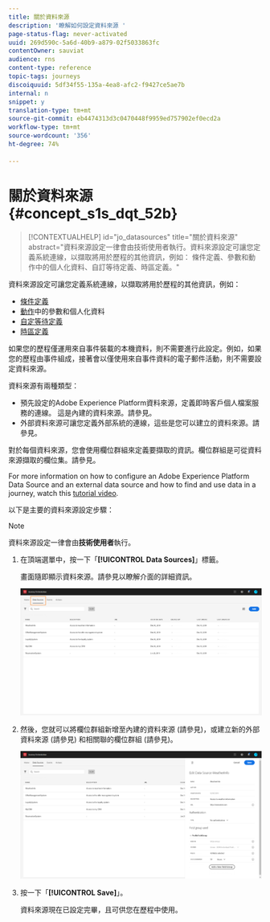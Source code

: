 ```yaml
---
title: 關於資料來源
description: '瞭解如何設定資料來源 '
page-status-flag: never-activated
uuid: 269d590c-5a6d-40b9-a879-02f5033863fc
contentOwner: sauviat
audience: rns
content-type: reference
topic-tags: journeys
discoiquuid: 5df34f55-135a-4ea8-afc2-f9427ce5ae7b
internal: n
snippet: y
translation-type: tm+mt
source-git-commit: eb4474313d3c0470448f9959ed757902ef0ecd2a
workflow-type: tm+mt
source-wordcount: '356'
ht-degree: 74%

---
```



# 關於資料來源{#concept_s1s_dqt_52b}

>[!CONTEXTUALHELP]
>id="jo_datasources"
>title="關於資料來源"
>abstract="資料來源設定一律會由技術使用者執行。資料來源設定可讓您定義系統連線，以擷取將用於歷程的其他資訊，例如： 條件定義、參數和動作中的個人化資料、自訂等待定義、時區定義。"

資料來源設定可讓您定義系統連線，以擷取將用於歷程的其他資訊，例如：

* [條件定義](../building-journeys/condition-activity.md)
* [動作](../action/action.md)中的參數和個人化資料
* [自定等待定義](../building-journeys/wait-activity.md#custom)
* [時區定義](../building-journeys/timezone-management.md)

如果您的歷程僅運用來自事件裝載的本機資料，則不需要進行此設定。例如，如果您的歷程由事件組成，接著會以僅使用來自事件資料的電子郵件活動，則不需要設定資料來源。

資料來源有兩種類型：

* 預先設定的Adobe Experience Platform資料來源，定義即時客戶個人檔案服務的連線。 這是內建的資料來源。請參見[](../datasource/adobe-experience-platform-data-source.md)。
* 外部資料來源可讓您定義外部系統的連線，這些是您可以建立的資料來源。請參見[](../datasource/external-data-sources.md)。

對於每個資料來源，您會使用欄位群組來定義要擷取的資訊。欄位群組是可從資料來源擷取的欄位集。請參見[](../datasource/field-groups.md)。

For more information on how to configure an Adobe Experience Platform Data Source and an external data source and how to find and use data in a journey, watch this [tutorial video](https://docs.adobe.com/content/help/en/platform-learn/tutorials/journey-orchestration/configure-data-sources.html).

以下是主要的資料來源設定步驟：

>[!NOTE]
>
>資料來源設定一律會由&#x200B;**技術使用者**&#x200B;執行。

1. 在頂端選單中，按一下「**[!UICONTROL Data Sources]**」標籤。

   畫面隨即顯示資料來源。請參見[](../about/user-interface.md)以瞭解介面的詳細資訊。

   ![](../assets/journey18.png)

1. 然後，您就可以將欄位群組新增至內建的資料來源 (請參見[](../datasource/adobe-experience-platform-data-source.md))，或建立新的外部資料來源 (請參見[](../datasource/external-data-sources.md)) 和相關聯的欄位群組 (請參見[](../datasource/field-groups.md))。

   ![](../assets/journey23.png)

1. 按一下「**[!UICONTROL Save]**」。

   資料來源現在已設定完畢，且可供您在歷程中使用。
